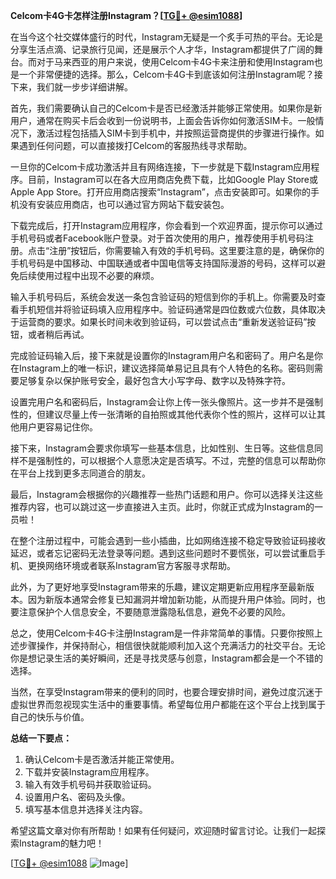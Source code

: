 **Celcom卡4G卡怎样注册Instagram？[[TG💪+ @esim1088](https://t.me/s/esim1088)]**

在当今这个社交媒体盛行的时代，Instagram无疑是一个炙手可热的平台。无论是分享生活点滴、记录旅行见闻，还是展示个人才华，Instagram都提供了广阔的舞台。而对于马来西亚的用户来说，使用Celcom卡4G卡来注册和使用Instagram也是一个非常便捷的选择。那么，Celcom卡4G卡到底该如何注册Instagram呢？接下来，我们就一步步详细讲解。

首先，我们需要确认自己的Celcom卡是否已经激活并能够正常使用。如果你是新用户，通常在购买卡后会收到一份说明书，上面会告诉你如何激活SIM卡。一般情况下，激活过程包括插入SIM卡到手机中，并按照运营商提供的步骤进行操作。如果遇到任何问题，可以直接拨打Celcom的客服热线寻求帮助。

一旦你的Celcom卡成功激活并且有网络连接，下一步就是下载Instagram应用程序。目前，Instagram可以在各大应用商店免费下载，比如Google Play Store或Apple App Store。打开应用商店搜索“Instagram”，点击安装即可。如果你的手机没有安装应用商店，也可以通过官方网站下载安装包。

下载完成后，打开Instagram应用程序，你会看到一个欢迎界面，提示你可以通过手机号码或者Facebook账户登录。对于首次使用的用户，推荐使用手机号码注册。点击“注册”按钮后，你需要输入有效的手机号码。这里要注意的是，确保你的手机号码是中国移动、中国联通或者中国电信等支持国际漫游的号码，这样可以避免后续使用过程中出现不必要的麻烦。

输入手机号码后，系统会发送一条包含验证码的短信到你的手机上。你需要及时查看手机短信并将验证码填入应用程序中。验证码通常是四位数或六位数，具体取决于运营商的要求。如果长时间未收到验证码，可以尝试点击“重新发送验证码”按钮，或者稍后再试。

完成验证码输入后，接下来就是设置你的Instagram用户名和密码了。用户名是你在Instagram上的唯一标识，建议选择简单易记且具有个人特色的名称。密码则需要足够复杂以保护账号安全，最好包含大小写字母、数字以及特殊字符。

设置完用户名和密码后，Instagram会让你上传一张头像照片。这一步并不是强制性的，但建议尽量上传一张清晰的自拍照或其他代表你个性的照片，这样可以让其他用户更容易记住你。

接下来，Instagram会要求你填写一些基本信息，比如性别、生日等。这些信息同样不是强制性的，可以根据个人意愿决定是否填写。不过，完整的信息可以帮助你在平台上找到更多志同道合的朋友。

最后，Instagram会根据你的兴趣推荐一些热门话题和用户。你可以选择关注这些推荐内容，也可以跳过这一步直接进入主页。此时，你就正式成为Instagram的一员啦！

在整个注册过程中，可能会遇到一些小插曲，比如网络连接不稳定导致验证码接收延迟，或者忘记密码无法登录等问题。遇到这些问题时不要慌张，可以尝试重启手机、更换网络环境或者联系Instagram官方客服寻求帮助。

此外，为了更好地享受Instagram带来的乐趣，建议定期更新应用程序至最新版本。因为新版本通常会修复已知漏洞并增加新功能，从而提升用户体验。同时，也要注意保护个人信息安全，不要随意泄露隐私信息，避免不必要的风险。

总之，使用Celcom卡4G卡注册Instagram是一件非常简单的事情。只要你按照上述步骤操作，并保持耐心，相信很快就能顺利加入这个充满活力的社交平台。无论你是想记录生活的美好瞬间，还是寻找灵感与创意，Instagram都会是一个不错的选择。

当然，在享受Instagram带来的便利的同时，也要合理安排时间，避免过度沉迷于虚拟世界而忽视现实生活中的重要事情。希望每位用户都能在这个平台上找到属于自己的快乐与价值。

**总结一下要点：**
1. 确认Celcom卡是否激活并能正常使用。
2. 下载并安装Instagram应用程序。
3. 输入有效手机号码并获取验证码。
4. 设置用户名、密码及头像。
5. 填写基本信息并选择关注内容。

希望这篇文章对你有所帮助！如果有任何疑问，欢迎随时留言讨论。让我们一起探索Instagram的魅力吧！

[[TG💪+ @esim1088](https://t.me/s/esim1088) ![Image](https://i.postimg.cc/4NQfJmqS/Snipaste-2025-05-13-00-14-12.png)]